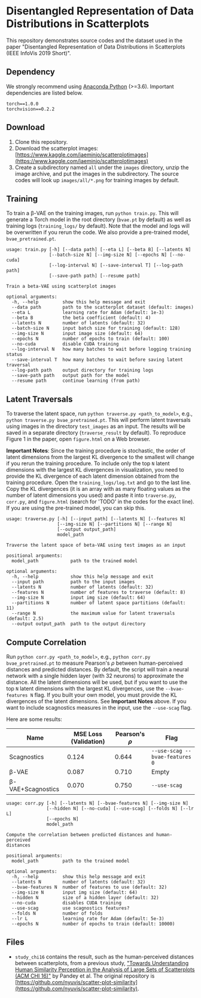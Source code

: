 Disentangled Representation of Data Distributions in Scatterplots
===

This repository demonstrates source codes and the dataset used in the paper "Disentangled Representation of Data Distributions in Scatterplots (IEEE InfoVis 2019 Short)".

## Dependency

We strongly recommend using [Anaconda Python](https://www.anaconda.com/) (>=3.6). Important dependencies are listed below.

```
torch==1.0.0
torchvision==0.2.2
```

## Download

1. Clone this repository.
2. Download the scatterplot images: [https://www.kaggle.com/jaeminjo/scatterplotimages](https://www.kaggle.com/jaeminjo/scatterplotimages)
3. Create a subdirectory named `all` under the `images` directory, unzip the image archive, and put the images in the subdirectory. The source codes will look up `images/all/*.png` for training images by default.

## Training

To train a β-VAE on the training images, run `python train.py`. This will generate a Torch model in the root directory (`bvae.pt` by default) as well as training logs (`training_logs/` by default). Note that the model and logs will be overwritten if you rerun the code. We also provide a pre-trained model, `bvae_pretrained.pt`.

```
usage: train.py [-h] [--data path] [--eta L] [--beta B] [--latents N]
                [--batch-size N] [--img-size N] [--epochs N] [--no-cuda]
                [--log-interval N] [--save-interval T] [--log-path path]
                [--save-path path] [--resume path]

Train a beta-VAE using scatterplot images

optional arguments:
  -h, --help         show this help message and exit
  --data path        path to the scatterplot dataset (default: images)
  --eta L            learning rate for Adam (default: 1e-3)
  --beta B           the beta coefficient (default: 4)
  --latents N        number of latents (default: 32)
  --batch-size N     input batch size for training (default: 128)
  --img-size N       input image size (default: 64)
  --epochs N         number of epochs to train (default: 100)
  --no-cuda          disable CUDA training
  --log-interval N   how many batches to wait before logging training status
  --save-interval T  how many batches to wait before saving latent traversal
  --log-path path    output directory for training logs
  --save-path path   output path for the model
  --resume path      continue learning (from path)
```

## Latent Traversals 

To traverse the latent space, run `python traverse.py <path_to_model>`, e.g., `python traverse.py bvae_pretrained.pt`. This will perform latent traversals using images in the directory `test_images` as an input. The results will be saved in a separate directory (`traverse_result` by default). To reproduce Figure 1 in the paper, open `figure.html` on a Web browser. 

**Important Notes**: Since the training procedure is stochastic, the order of latent dimensions from the largest KL divergence to the smallest will change if you rerun the training procedure. To include only the top `N` latent dimensions with the largest KL divergences in visualization, you need to provide the KL divergence of each latent dimension obtained from the training procedure. Open the `training_logs/log.txt` and go to the last line. Copy the KL divergences (it is an array with as many floating values as the number of latent dimensions you used) and paste it into `traverse.py`, `corr.py`, and `figure.html` (search for 'TODO' in the codes for the exact line). If you are using the pre-trained model, you can skip this.

```
usage: traverse.py [-h] [--input path] [--latents N] [--features N]
                   [--img-size N] [--partitions N] [--range N]
                   [--output output_path]
                   model_path

Traverse the latent space of beta-VAE using test images as an input

positional arguments:
  model_path            path to the trained model

optional arguments:
  -h, --help            show this help message and exit
  --input path          path to the input images
  --latents N           number of latents (default: 32)
  --features N          number of features to traverse (default: 8)
  --img-size N          input img size (default: 64)
  --partitions N        number of latent space partitions (default: 11)
  --range N             the maximum value for latent traversals (default: 2.5)
  --output output_path  path to the output directory
```

## Compute Correlation

Run `python corr.py <path_to_model>`, e.g., `python corr.py bvae_pretrained.pt` to measure Pearson's *ρ* between human-perceived distances and predicted distances. By default, the script will train a neural network with a single hidden layer (with 32 neurons) to approximate the distance. All the latent dimensions will be used, but if you want to use the top `N` latent dimensions with the largest KL divergences, use the ``--bvae-features N`` flag. If you built your own model, you must provide the KL divergences of the latent dimensions. See **Important Notes** above. If you want to include scagnostics measures in the input, use the ``--use-scag`` flag.

Here are some results:

|Name|MSE Loss (Validation)|Pearson's *ρ*|Flag|
|-|-|-|-|
|Scagnostics|0.124|0.644|`--use-scag --bvae-features 0`|
|β-VAE|0.087|0.710|Empty|
|β-VAE+Scagnostics|0.070|0.750|`--use-scag`|


```
usage: corr.py [-h] [--latents N] [--bvae-features N] [--img-size N]
               [--hidden N] [--no-cuda] [--use-scag] [--folds N] [--lr L]
               [--epochs N]
               model_path

Compute the correlation between predicted distances and human-perceived
distances

positional arguments:
  model_path         path to the trained model

optional arguments:
  -h, --help         show this help message and exit
  --latents N        number of latents (default: 32)
  --bvae-features N  number of features to use (default: 32)
  --img-size N       input img size (default: 64)
  --hidden N         size of a hidden layer (default: 32)
  --no-cuda          disables CUDA training
  --use-scag         use scagnostics features?
  --folds N          number of folds
  --lr L             learning rate for Adam (default: 5e-3)
  --epochs N         number of epochs to train (default: 10000)
```

## Files

- `study_chi16` contains the result, such as the human-perceived distances between scatterplots, from a previous study, ["Towards Understanding Human Similarity Perception in the Analysis of Large Sets of Scatterplots (ACM CHI 16)"](https://dl.acm.org/citation.cfm?id=2858155) by Pandey et al. The original repository is [https://github.com/nyuvis/scatter-plot-similarity](https://github.com/nyuvis/scatter-plot-similarity).
